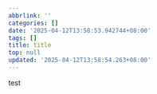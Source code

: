 ```yaml
---
abbrlink: ''
categories: []
date: '2025-04-12T13:58:53.942744+08:00'
tags: []
title: title
top: null
updated: '2025-04-12T13:58:54.263+08:00'
---
```

test
